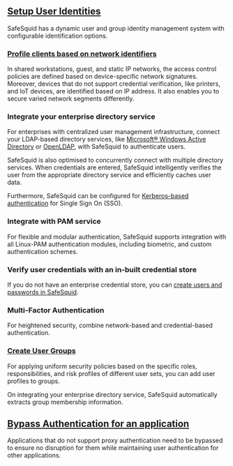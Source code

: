 ## [Setup User Identities](https://help.safesquid.com/portal/en/kb/articles/setup-authentication)

SafeSquid has a dynamic user and group identity management system with configurable identification options.

### [Profile clients based on network identifiers](https://help.safesquid.com/portal/en/kb/articles/ip-based-authentication)

In shared workstations, guest, and static IP networks, the access control policies are defined based on device-specific network signatures. Moreover, devices that do not support credential verification, like printers, and IoT devices, are identified based on IP address. It also enables you to secure varied network segments differently.

### Integrate your enterprise directory service

For enterprises with centralized user management infrastructure, connect your LDAP-based directory services, like [Microsoft® Windows Active Directory](https://help.safesquid.com/portal/en/kb/articles/a-comprehensive-guide-on-how-to-integrate-windows-active-directory) or [OpenLDAP](https://help.safesquid.com/portal/en/kb/articles/integrate-openldap-with-safesquid), with SafeSquid to authenticate users.

SafeSquid is also optimised to concurrently connect with multiple directory services. When credentials are entered, SafeSquid intelligently verifies the user from the appropriate directory service and efficiently caches user data.

Furthermore, SafeSquid can be configured for [Kerberos-based authentication](https://help.safesquid.com/portal/en/kb/articles/kerberos-sso-authentication-setup) for Single Sign On (SSO).

### Integrate with PAM service

For flexible and modular authentication, SafeSquid supports integration with all Linux-PAM authentication modules, including biometric, and custom authentication schemes.

### Verify user credentials with an in-built credential store

If you do not have an enterprise credential store, you can [create users and passwords in SafeSquid](https://help.safesquid.com/portal/en/kb/articles/adding-users-using-safesquid-interface-for-authentication).

### Multi-Factor Authentication

For heightened security, combine network-based and credential-based authentication.

### [Create User Groups](https://help.safesquid.com/portal/en/kb/articles/create-user-groups-based-on-network-ip-and-ldap-active-directory)

For applying uniform security policies based on the specific roles, responsibilities, and risk profiles of different user sets, you can add user profiles to groups.

On integrating your enterprise directory service, SafeSquid automatically extracts group membership information.

## [Bypass Authentication for an application](https://help.safesquid.com/portal/en/kb/articles/bypass-authentication)

Applications that do not support proxy authentication need to be bypassed to ensure no disruption for them while maintaining user authentication for other applications.
